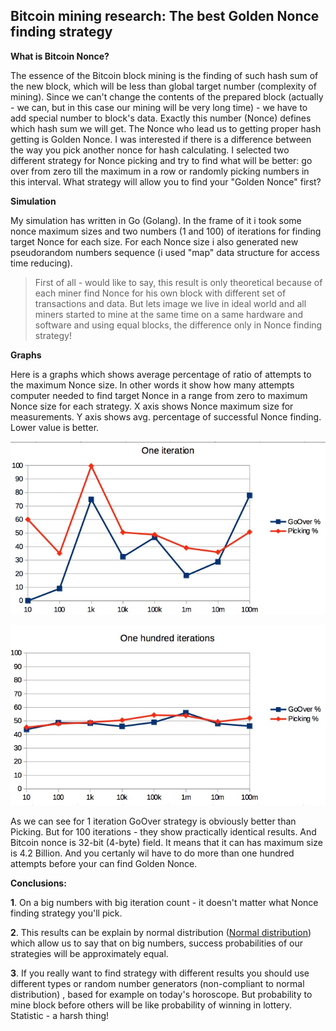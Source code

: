 Bitcoin mining research: The best Golden Nonce finding strategy
---------------------------------------------------------------
**What is Bitcoin Nonce?**

The essence of the Bitcoin block mining is the finding of such hash sum of the new block, which will be less than global 
target number (complexity of mining). Since we can't change the contents of the prepared block (actually - we can, but 
in this case our mining will be very long time) - we have to add special number to block's data. 
Exactly this number (Nonce) defines which hash sum we will get. The Nonce who lead us to getting proper hash getting 
is Golden Nonce. I was interested if there is a difference between the way you pick another nonce for hash calculating. 
I selected two different strategy for Nonce picking and try to find what will be better: go over from zero till the 
maximum in a row or randomly picking numbers in this interval. What strategy will allow you to find your 
"Golden Nonce" first?

**Simulation**

My simulation has written in Go (Golang). In the frame of it i took some nonce maximum sizes and two numbers (1 and 100) 
of iterations for finding target Nonce for each size. For each Nonce size i also generated new pseudorandom numbers 
sequence (i used "map" data structure for access time reducing).

>First of all - would like to say, this result is only theoretical because of each miner find Nonce for his own block 
>with different set of transactions and data. But lets image we live in ideal world and all miners started to mine at 
>the same time on a same hardware and software and using equal blocks, the difference only in Nonce finding strategy!


**Graphs**

Here is a graphs which shows average percentage of ratio of attempts to the maximum Nonce size.
In other words it show how many attempts computer needed to find target Nonce in a range from zero to maximum Nonce 
size for each strategy. X axis shows Nonce maximum size for measurements. Y axis shows avg. percentage of successful Nonce finding. Lower value is better.

![\[graph\]](https://github.com/kirill-a-belov/golden_nonce/blob/master/1itr.jpeg)


![\[graph\]](https://github.com/kirill-a-belov/golden_nonce/blob/master/100itr.jpeg)


As we can see for 1 iteration GoOver strategy is obviously better than Picking. But for 100 iterations - they show 
practically identical results. And Bitcoin nonce is 32-bit (4-byte) field. It means that it can has maximum size 
is 4.2 Billion. And you certanly wil have to do more than one hundred attempts before your can find Golden Nonce.

**Conclusions:**

**1**. On a big numbers with big iteration count - it doesn't matter what Nonce finding strategy you'll pick.

**2**. This results can be explain by normal distribution ([Normal distribution](https://en.wikipedia.org/wiki/Normal_distribution)) 
which allow us to say that on big numbers, success probabilities of our strategies will be approximately equal.

**3**. If you really want to find strategy with different results you should use different types or random number 
generators (non-compliant to normal distribution) , based for example on today's horoscope. But probability to mine 
block before others will be like probability of winning in lottery. Statistic - a harsh thing!
